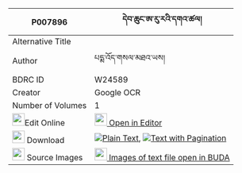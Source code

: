 |P007896|དེབ་ཆུང་ཨ་རུ་རའི་དགའ་ཚལ། 
| --- | --- 
|Alternative Title |
|Author| པདྨ་འོད་གསལ་མཐའ་ཡས།
|BDRC ID | W24589
|Creator | Google OCR
|Number of Volumes| 1
|<img width="25" src="https://img.icons8.com/color/25/000000/edit-property.png">Edit Online| [<img width="25" src="https://avatars.githubusercontent.com/u/45091458?s=200&v=4"> Open in Editor](http://editor.openpecha.org/P007896)
|<img width="25" src="https://img.icons8.com/fluent/48/000000/download-2.png"/>  Download | [![](https://img.icons8.com/color/20/000000/txt.png)Plain Text](https://github.com/Openpecha/P007896/releases/download/v1/deb_chung_aru_ra_i_gatsal_plain_P007896.zip), [![](https://img.icons8.com/color/20/000000/txt.png)Text with Pagination](https://github.com/Openpecha/P007896/releases/download/v1/deb_chung_aru_ra_i_gatsal_pages_P007896.zip)
|<img width="25" src="https://img.icons8.com/plasticine/100/000000/pictures-folder.png"/>  Source Images | [<img width="25" src="https://library.bdrc.io/icons/BUDA-small.svg"> Images of text file open in BUDA](https://library.bdrc.io/show/bdr:W24589)